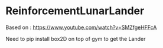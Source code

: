 # ReinforcementLunarLander
Based on : https://www.youtube.com/watch?v=SMZfgeHFFcA

Need to pip install box2D on top of gym to get the Lander
